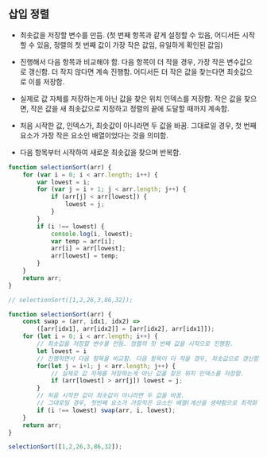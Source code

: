 ## 삽입 정렬

- 최솟값을 저장할 변수를 만듬. (첫 번째 항목과 같게 설정할 수 있음, 어디서든 시작할 수 있음, 정렬의 첫 번째 값이 가장 작은 값임, 유일하게 확인된 값임)

- 진행해서 다음 항목과 비교해야 함. 다음 항목이 더 작을 경우, 가장 작은 변수값으로 갱신함. 더 작지 않다면 계속 진행함. 어디서든 더 작은 값을 찾는다면 최솟값으로 이를 저장함.

- 실제로 값 자체를 저장하는게 아닌 값을 찾은 위치 인덱스를 저장함. 작은 값을 찾으면, 작은 값을 새 최솟값으로 지정하고 정렬의 끝에 도달할 때까지 계속함.

- 처음 시작한 값, 인덱스가, 최솟값이 아니라면 두 값을 바꿈. 그대로일 경우, 첫 번째 요소가 가장 작은 요소인 배열이었다는 것을 의미함.

- 다음 항목부터 시작하여 새로운 최솟값을 찾으며 반복함.

```js
function selectionSort(arr) {
    for (var i = 0; i < arr.length; i++) {
        var lowest = i;
        for (var j = i + 1; j < arr.length; j++) {
            if (arr[j] < arr[lowest]) {
                lowest = j;
            }
        }
        if (i !== lowest) {
            console.log(i, lowest);
            var temp = arr[i];
            arr[i] = arr[lowest];
            arr[lowest] = temp;
        }
    }
    return arr;
}

// selectionSort([1,2,26,3,86,32]);

function selectionSort(arr) {
    const swap = (arr, idx1, idx2) =>
        ([arr[idx1], arr[idx2]] = [arr[idx2], arr[idx1]]);
    for (let i = 0; i < arr.length; i++) {
        // 최솟값을 저장할 변수를 만듬. 정렬의 첫 번째 값을 시작으로 진행함.
        let lowest = i
        // 진행하면서 다음 항목을 비교함. 다음 항목이 더 작을 경우, 최솟값으로 갱신함.
        for(let j = i+1; j < arr.length; j++) {
            // 실제로 값 자체를 저장하는게 아닌 값을 찾은 위치 인덱스를 저장함.
            if (arr[lowest] > arr[j]) lowest = j;
        }
        // 처음 시작한 값이 최솟값이 아니라면 두 값을 바꿈.
        // 그대로일 경우, 첫번째 요소가 가장작은 요소인 배열(계산을 생략함으로 최적화 가능)
        if (i !== lowest) swap(arr, i, lowest);
    }
    return arr;
}

selectionSort([1,2,26,3,86,32]);
```